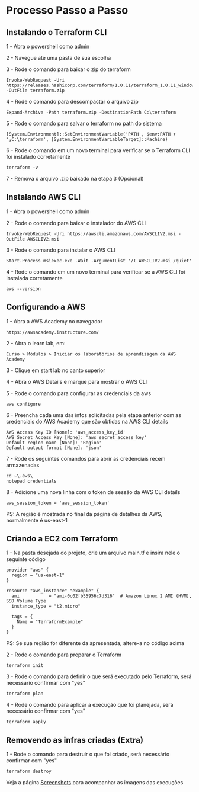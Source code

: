 # Processo Passo a Passo

## Instalando o Terraform CLI

1 - Abra o powershell como admin

2 - Navegue até uma pasta de sua escolha

3 - Rode o comando para baixar o zip do terraform

```
Invoke-WebRequest -Uri https://releases.hashicorp.com/terraform/1.0.11/terraform_1.0.11_windows_amd64.zip -OutFile terraform.zip
```

4 - Rode o comando para descompactar o arquivo zip

```
Expand-Archive -Path terraform.zip -DestinationPath C:\terraform
```

5 - Rode o comando para salvar o terraform no path do sistema

```
[System.Environment]::SetEnvironmentVariable('PATH', $env:PATH + ';C:\terraform', [System.EnvironmentVariableTarget]::Machine)
```

6 - Rode o comando em um novo terminal para verificar se o Terraform CLI foi instalado corretamente

```
terraform -v
```

7 - Remova o arquivo .zip baixado na etapa 3 (Opcional)

## Instalando AWS CLI

1 - Abra o powershell como admin

2 - Rode o comando para baixar o instalador do AWS CLI

```
Invoke-WebRequest -Uri https://awscli.amazonaws.com/AWSCLIV2.msi -OutFile AWSCLIV2.msi
```

3 - Rode o comando para instalar o AWS CLI

```
Start-Process msiexec.exe -Wait -ArgumentList '/I AWSCLIV2.msi /quiet'
```

4 - Rode o comando em um novo terminal para verificar se a AWS CLI foi instalada corretamente

```
aws --version
```

## Configurando a AWS

1 - Abra a AWS Academy no navegador

```
https://awsacademy.instructure.com/
```

2 - Abra o learn lab, em:

```
Curso > Módulos > Iniciar os laboratórios de aprendizagem da AWS Academy
```

3 - Clique em start lab no canto superior

4 - Abra o AWS Details e marque para mostrar o AWS CLI

5 - Rode o comando para configurar as credenciais da aws

```
aws configure
```

6 - Preencha cada uma das infos solicitadas pela etapa anterior com as credenciais do AWS Academy que são obtidas na AWS CLI details

```
AWS Access Key ID [None]: 'aws_access_key_id'
AWS Secret Access Key [None]: 'aws_secret_access_key'
Default region name [None]: 'Region'
Default output format [None]: 'json'
```

7 - Rode os seguintes comandos para abrir as credenciais recem armazenadas

```
cd ~\.aws\
notepad credentials
```

8 - Adicione uma nova linha com o token de sessão da AWS CLI details

```
aws_session_token = 'aws_session_token'
```

PS: A região é mostrada no final da página de detalhes da AWS, normalmente é us-east-1

## Criando a EC2 com Terraform

1 - Na pasta desejada do projeto, crie um arquivo main.tf e insira nele o seguinte código

```
provider "aws" {
  region = "us-east-1"
}

resource "aws_instance" "example" {
  ami           = "ami-0c02fb55956c7d316"  # Amazon Linux 2 AMI (HVM), SSD Volume Type
  instance_type = "t2.micro"

  tags = {
    Name = "TerraformExample"
  }
}
```

PS: Se sua região for diferente da apresentada, altere-a no código acima

2 - Rode o comando para preparar o Terraform

```
terraform init
```

3 - Rode o comando para definir o que será executado pelo Terraform, será necessário confirmar com "yes"

```
terraform plan
```

4 - Rode o comando para aplicar a execução que foi planejada, será necessário confirmar com "yes"

```
terraform apply
```

## Removendo as infras criadas (Extra)

1 - Rode o comando para destruir o que foi criado, será necessário confirmar com "yes"

```
terraform destroy
```

Veja a página <a href="screenshots">Screenshots</a> para acompanhar as imagens das execuções
